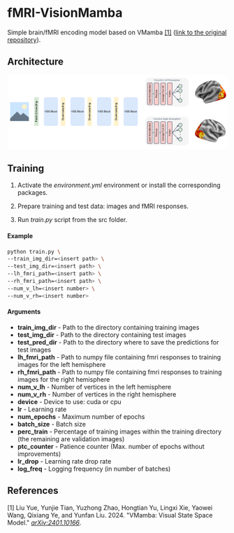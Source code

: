 # fMRI-VisionMamba

Simple brain/fMRI encoding model based on VMamba [[1]](#1) ([link to the original repository](https://github.com/MzeroMiko/VMamba)).

## Architecture
![Architecture](architecture.png)

## Training

1. Activate the *environment.yml* environment or install the corresponding packages. 

2. Prepare training and test data: images and fMRI responses.

3. Run *train.py* script from the src folder.

#### Example
```bash
python train.py \
--train_img_dir=<insert path> \
--test_img_dir=<insert path> \
--lh_fmri_path=<insert path> \
--rh_fmri_path=<insert path> \
--num_v_lh=<insert number> \
--num_v_rh=<insert number>
```

#### Arguments
* **train_img_dir** - Path to the directory containing training images
* **test_img_dir** - Path to the directory containing test images
* **test_pred_dir** - Path to the directory where to save the predictions for test images
* **lh_fmri_path** - Path to numpy file containing fmri responses to training images for the left hemisphere
* **rh_fmri_path** - Path to numpy file containing fmri responses to training images for the right hemisphere
* **num_v_lh** - Number of vertices in the left hemisphere
* **num_v_rh** - Number of vertices in the right hemisphere
* **device** - Device to use: cuda or cpu
* **lr** - Learning rate
* **num_epochs** - Maximum number of epochs
* **batch_size** - Batch size
* **perc_train** - Percentage of training images within the training directory (the remaining are validation images)
* **ptc_counter** - Patience counter (Max. number of epochs without improvements)
* **lr_drop** - Learning rate drop rate
* **log_freq** - Logging frequency (in number of batches)


## References
<a id="1">[1]</a> Liu Yue, Yunjie Tian, Yuzhong Zhao, Hongtian Yu, Lingxi Xie, Yaowei Wang, Qixiang Ye, and Yunfan Liu. 2024. "VMamba: Visual State Space Model." [*arXiv:2401.10166*](https://arxiv.org/abs/2401.10166).

